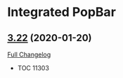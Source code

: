 # Integrated PopBar

## [3.22](https://github.com/sylvanaar/ipop-bar/tree/3.22) (2020-01-20)
[Full Changelog](https://github.com/sylvanaar/ipop-bar/compare/3.21...3.22)

- TOC 11303  
